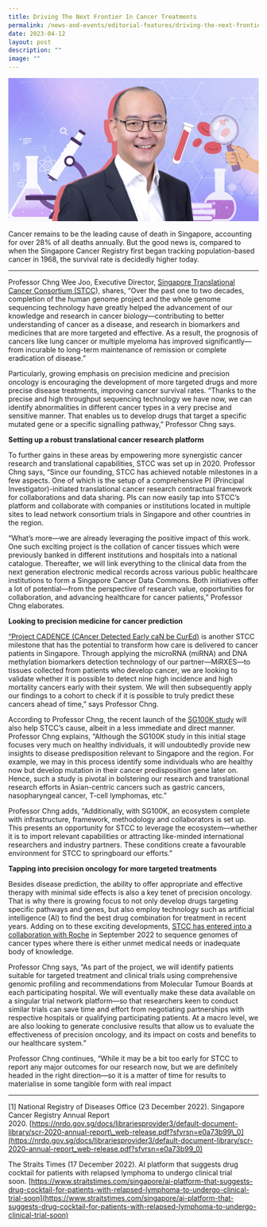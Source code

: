 ```yaml
---
title: Driving The Next Frontier In Cancer Treatments
permalink: /news-and-events/editorial-features/driving-the-next-frontier-in-cancer-treatments/
date: 2023-04-12
layout: post
description: ""
image: ""
---
```

![](/images/Resources/Editorial%20Features/2023/precise-banner4_1400x800_chng.jpg)

Cancer remains to be the leading cause of death in Singapore, accounting for over 28% of all deaths annually. But the good news is, compared to when the Singapore Cancer Registry first began tracking population-based cancer in 1968, the survival rate is decidedly higher today.

* * *

Professor Chng Wee Joo, Executive Director, [Singapore Translational Cancer Consortium (STCC](https://www.stcc.sg/)), shares, “Over the past one to two decades, completion of the human genome project and the whole genome sequencing technology have greatly helped the advancement of our knowledge and research in cancer biology—contributing to better understanding of cancer as a disease, and research in biomarkers and medicines that are more targeted and effective. As a result, the prognosis of cancers like lung cancer or multiple myeloma has improved significantly—from incurable to long-term maintenance of remission or complete eradication of disease.”

Particularly, growing emphasis on precision medicine and precision oncology is encouraging the development of more targeted drugs and more precise disease treatments, improving cancer survival rates. “Thanks to the precise and high throughput sequencing technology we have now, we can identify abnormalities in different cancer types in a very precise and sensitive manner. That enables us to develop drugs that target a specific mutated gene or a specific signalling pathway,” Professor Chng says.

**Setting up a robust translational cancer research platform**

To further gains in these areas by empowering more synergistic cancer research and translational capabilities, STCC was set up in 2020. Professor Chng says, “Since our founding, STCC has achieved notable milestones in a few aspects. One of which is the setup of a comprehensive PI (Principal Investigator)-initiated translational cancer research contractual framework for collaborations and data sharing. PIs can now easily tap into STCC’s platform and collaborate with companies or institutions located in multiple sites to lead network consortium trials in Singapore and other countries in the region.

“What’s more—we are already leveraging the positive impact of this work. One such exciting project is the collation of cancer tissues which were previously banked in different institutions and hospitals into a national catalogue. Thereafter, we will link everything to the clinical data from the next generation electronic medical records across various public healthcare institutions to form a Singapore Cancer Data Commons. Both initiatives offer a lot of potential—from the perspective of research value, opportunities for collaboration, and advancing healthcare for cancer patients,” Professor Chng elaborates.

**Looking to precision medicine for cancer prediction**

[“Project CADENCE (CAncer Detected Early caN be CurEd)](https://www.stcc.sg/mirxes-strengthens-global-fight-against-cancer-with-launch-of-worlds-first-research-project-for-a-multi-cancer-screening-test-using-microrna-and-multi-omics-technology/) is another STCC milestone that has the potential to transform how care is delivered to cancer patients in Singapore. Through applying the microRNA (miRNA) and DNA methylation biomarkers detection technology of our partner—MiRXES—to tissues collected from patients who develop cancer, we are looking to validate whether it is possible to detect nine high incidence and high mortality cancers early with their system. We will then subsequently apply our findings to a cohort to check if it is possible to truly predict these cancers ahead of time,” says Professor Chng.

According to Professor Chng, the recent launch of the [SG100K study](https://www.ntu.edu.sg/medicine/news-events/news/detail/minister-for-health-launches-sg100k-and-enrols-in-study) will also help STCC’s cause, albeit in a less immediate and direct manner. Professor Chng explains, “Although the SG100K study in this initial stage focuses very much on healthy individuals, it will undoubtedly provide new insights to disease predisposition relevant to Singapore and the region. For example, we may in this process identify some individuals who are healthy now but develop mutation in their cancer predisposition gene later on. Hence, such a study is pivotal in bolstering our research and translational research efforts in Asian-centric cancers such as gastric cancers, nasopharyngeal cancer, T-cell lymphomas, etc.”

Professor Chng adds, “Additionally, with SG100K, an ecosystem complete with infrastructure, framework, methodology and collaborators is set up. This presents an opportunity for STCC to leverage the ecosystem—whether it is to import relevant capabilities or attracting like-minded international researchers and industry partners. These conditions create a favourable environment for STCC to springboard our efforts.”

**Tapping into precision oncology for more targeted treatments**

Besides disease prediction, the ability to offer appropriate and effective therapy with minimal side effects is also a key tenet of precision oncology. That is why there is growing focus to not only develop drugs targeting specific pathways and genes, but also employ technology such as artificial intelligence (AI) to find the best drug combination for treatment in recent years. Adding on to these exciting developments, [STCC has entered into a collaboration with Roche](https://www.roche.com/stories/phc-partnerships-singapore/) in September 2022 to sequence genomes of cancer types where there is either unmet medical needs or inadequate body of knowledge.

Professor Chng says, “As part of the project, we will identify patients suitable for targeted treatment and clinical trials using comprehensive genomic profiling and recommendations from Molecular Tumour Boards at each participating hospital. We will eventually make these data available on a singular trial network platform—so that researchers keen to conduct similar trials can save time and effort from negotiating partnerships with respective hospitals or qualifying participating patients. At a macro level, we are also looking to generate conclusive results that allow us to evaluate the effectiveness of precision oncology, and its impact on costs and benefits to our healthcare system.”

Professor Chng continues, “While it may be a bit too early for STCC to report any major outcomes for our research now, but we are definitely headed in the right direction—so it is a matter of time for results to materialise in some tangible form with real impact

* * *

\[1\] National Registry of Diseases Office (23 December 2022). Singapore Cancer Registry Annual Report 2020. [https://nrdo.gov.sg/docs/librariesprovider3/default-document-library/scr-2020-annual-report\_web-release.pdf?sfvrsn=e0a73b99\_0](https://nrdo.gov.sg/docs/librariesprovider3/default-document-library/scr-2020-annual-report_web-release.pdf?sfvrsn=e0a73b99_0)

The Straits Times (17 December 2022). AI platform that suggests drug cocktail for patients with relapsed lymphoma to undergo clinical trial soon. [https://www.straitstimes.com/singapore/ai-platform-that-suggests-drug-cocktail-for-patients-with-relapsed-lymphoma-to-undergo-clinical-trial-soon](https://www.straitstimes.com/singapore/ai-platform-that-suggests-drug-cocktail-for-patients-with-relapsed-lymphoma-to-undergo-clinical-trial-soon)